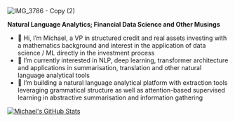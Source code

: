 ![IMG_3786 - Copy (2)](https://user-images.githubusercontent.com/84533632/161834000-4f165f1f-5fbd-4741-9c61-4fe6c66d0d61.jpg)

**Natural Language Analytics; Financial Data Science and Other Musings**

- 👋 Hi, I’m Michael, a VP in structured credit and real assets investing with a mathematics background and interest in the application of data science / ML directly in the investment process
- 👀 I’m currently interested in NLP, deep learning, transformer architecture and applications in summarisation, translation and other natural language analytical tools
- 🌱 I’m building a natural language analytical platform with extraction tools leveraging grammatical structure as well as attention-based supervised learning in abstractive summarisation and information gathering


<a href="https://github.com/michaelmml/michaelmml">
  <img align="center" src="https://github-readme-stats.vercel.app/api?username=michaelmml&show_icons=true&line_height=27&count_private=true&title_color=ffffff&text_color=c9cacc&icon_color=2bbc8a&bg_color=1d1f21" alt="Michael's GitHub Stats" />
</a>

<!---
michaelmml/michaelmml is a ✨ special ✨ repository because its `README.md` (this file) appears on your GitHub profile.
You can click the Preview link to take a look at your changes.
--->
